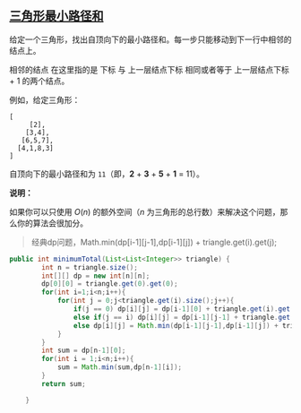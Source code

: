 ## [三角形最小路径和](https://leetcode-cn.com/problems/triangle/)

给定一个三角形，找出自顶向下的最小路径和。每一步只能移动到下一行中相邻的结点上。

相邻的结点 在这里指的是 下标 与 上一层结点下标 相同或者等于 上一层结点下标 + 1 的两个结点。

例如，给定三角形：

```
[
     [2],
    [3,4],
   [6,5,7],
  [4,1,8,3]
]
```

自顶向下的最小路径和为 `11`（即，**2** + **3** + **5** + **1** = 11）。

**说明：**

如果你可以只使用 *O*(*n*) 的额外空间（*n* 为三角形的总行数）来解决这个问题，那么你的算法会很加分。



> 经典dp问题，Math.min(dp[i-1][j-1],dp[i-1][j]) + triangle.get(i).get(j);

```java
public int minimumTotal(List<List<Integer>> triangle) {
        int n = triangle.size();
        int[][] dp = new int[n][n];
        dp[0][0] = triangle.get(0).get(0);
        for(int i=1;i<n;i++){
            for(int j = 0;j<triangle.get(i).size();j++){
                if(j == 0) dp[i][j] = dp[i-1][0] + triangle.get(i).get(j);
                else if(j == i) dp[i][j] = dp[i-1][j-1] + triangle.get(i).get(j);
                else dp[i][j] = Math.min(dp[i-1][j-1],dp[i-1][j]) + triangle.get(i).get(j);
            }
        }
        int sum = dp[n-1][0];
        for(int i = 1;i<n;i++){
            sum = Math.min(sum,dp[n-1][i]);
        }
        return sum;

    }
```


